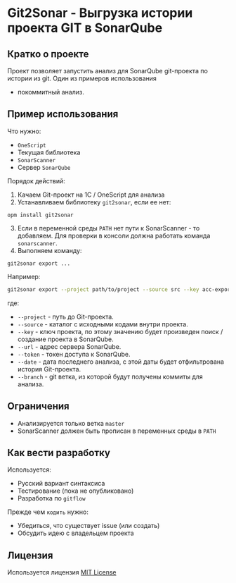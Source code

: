 # Git2Sonar - Выгрузка истории проекта GIT в SonarQube

## Кратко о проекте

Проект позволяет запустить анализ для SonarQube git-проекта по истории из git. Один из примеров использования 
- покоммитный анализ.

## Пример использования

Что нужно:
* `OneScript`
* Текущая библиотека
* `SonarScanner`
* Сервер `SonarQube`

Порядок действий:
1. Качаем Git-проект на 1C / OneScript для анализа
2. Устанавливаем библиотеку `git2sonar`, если ее нет:
```
opm install git2sonar
```
3. Если в переменной среды `PATH` нет пути к SonarScanner - то добавляем. Для проверки в консоли должна работать 
команда `sonarscanner`.
4. Выполняем команду:
```
git2sonar export ...
```

Например:

```sh
git2sonar export --project path/to/project --source src --key acc-export --url http://localhost:9000/ --token t_o_k_e_n --date 2020-01-01 --branch master
```
где:
* `--project` - путь до Git-проекта.
* `--source` - каталог с исходными кодами внутри проекта.
* `--key` - ключ проекта, по этому значению будет произведен поиск / создание проекта в SonarQube.
* `--url` - адрес сервера SonarQube.
* `--token` - токен доступа к SonarQube.
* `--date` - дата последнего анализа, с этой даты будет отфильтрована история Git-проекта.
* `--branch` - git ветка, из которой будут получены коммиты для анализа.

## Ограничения

* Анализируется только ветка `master`
* SonarScanner должен быть прописан в переменных среды в `PATH`

## Как вести разработку

Используется:
* Русский вариант синтаксиса
* Тестирование (пока не опубликовано)
* Разработка по `gitflow`

Прежде чем `кодить` нужно:
* Убедиться, что cуществует issue (или создать)
* Обсудить идею с владельцем проекта

## Лицензия

Используется лицензия [MIT License](LICENSE)